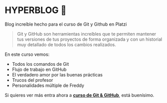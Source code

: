 # HYPERBLOG 💚
Blog increíble hecho para el curso de Git y Github en Platzi
> Git y GitHub son herramientas increíbles que te permiten mantener tus versiones de tus proyectos de forma organizada y con un historial muy detallado de todos los cambios realizados.

En este curso vemos:
- Todos los comandos de Git
- Flujo de trabajo en GitHub
- El verdadero amor por las buenas prácticas
- Trucos del profesor
- Personalidades múltiple de Freddy

Si quieres ver más entra ahora a [**curso de Git & GitHub**](https://platzi.com/clases/git-github/), está buenísimo.


